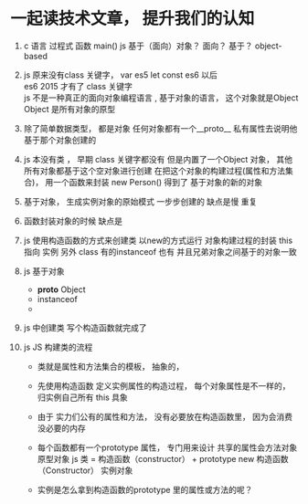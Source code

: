 # 一起读技术文章， 提升我们的认知

1. c 语言 过程式 函数 main() 
    js 基于（面向）对象？ 
    面向？   基于？
    object-based 

2.  js 原来没有class 关键字，
    var es5    let const es6 以后  
    es6 2015 才有了 class 关键字  
    js 不是一种真正的面向对象编程语言 , 基于对象的语言， 这个对象就是Object
    Object 是所有对象的原型 

3. 除了简单数据类型， 都是对象 
    任何对象都有一个__proto__ 私有属性去说明他基于那个对象创建的 

4. js 本没有类 ， 早期 class 关键字都没有
    但是内置了一个Object 对象，
    其他所有对象都基于这个空对象进行创建 
    在把这个对象的构建过程(属性和方法集合)， 用一个函数来封装
    new  Person()  得到了  基于对象的新的对象 


5. 基于对象， 生成实例对象的原始模式 一步步创建的
    缺点是慢 重复

6. 函数封装对象的时候
    缺点是 

7. js 使用构造函数的方式来创建类
    以new的方式运行 
    对象构建过程的封装  this 指向 实例
    另外 class 有的instanceof 也有
    并且兄弟对象之间基于的对象一致 

8. js  基于对象
    - __proto__   Object 
    - instanceof  
    -  

9. js 中创建类 写个构造函数就完成了 


10. js  JS 构建类的流程
    - 类就是属性和方法集合的模板， 抽象的， 
    - 先使用构造函数 定义实例属性的构造过程， 每个对象属性是不一样的， 
        归实例自己所有  this    具象 
    - 由于 实力们公有的属性和方法， 没有必要放在构造函数里， 因为会消费没必要的内存 
    - 每个函数都有一个prototype 属性， 专门用来设计 共享的属性会方法对象
        原型对象 
        js 类  =  构造函数（constructor） + prototype 
        new 构造函数（Constructor）  实例对象 

    - 实例是怎么拿到构造函数的prototype 里的属性或方法的呢？
        